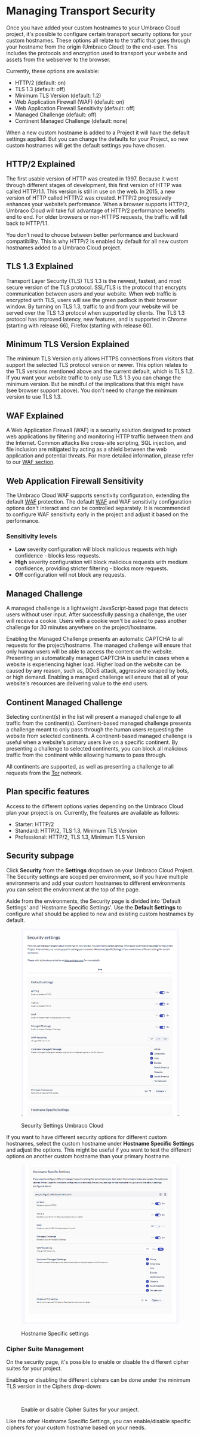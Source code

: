 # Managing Transport Security

Once you have added your custom hostnames to your Umbraco Cloud project, it's possible to configure certain transport security options for your custom hostnames. These options all relate to the traffic that goes through your hostname from the origin (Umbraco Cloud) to the end-user. This includes the protocols and encryption used to transport your website and assets from the webserver to the browser.

Currently, these options are available:

* HTTP/2 (default: on)
* TLS 1.3 (default: off)
* Minimum TLS Version (default: 1.2)
* Web Application Firewall (WAF) (default: on)
* Web Application Firewall Sensitivity (default: off)
* Managed Challenge (default: off)
* Continent Managed Challenge (default: none)

When a new custom hostname is added to a Project it will have the default settings applied. But you can change the defaults for your Project, so new custom hostnames will get the default settings you have chosen.

## HTTP/2 Explained

The first usable version of HTTP was created in 1997. Because it went through different stages of development, this first version of HTTP was called HTTP/1.1. This version is still in use on the web. In 2015, a new version of HTTP called HTTP/2 was created. HTTP/2 progressively enhances your website’s performance. When a browser supports HTTP/2, Umbraco Cloud will take full advantage of HTTP/2 performance benefits end to end. For older browsers or non-HTTPS requests, the traffic will fall back to HTTP/1.1.

You don’t need to choose between better performance and backward compatibility. This is why HTTP/2 is enabled by default for all new custom hostnames added to a Umbraco Cloud project.

## TLS 1.3 Explained

Transport Layer Security (TLS) TLS 1.3 is the newest, fastest, and most secure version of the TLS protocol. SSL/TLS is the protocol that encrypts communication between users and your website. When web traffic is encrypted with TLS, users will see the green padlock in their browser window. By turning on TLS 1.3, traffic to and from your website will be served over the TLS 1.3 protocol when supported by clients. The TLS 1.3 protocol has improved latency, new features, and is supported in Chrome (starting with release 66), Firefox (starting with release 60).

## Minimum TLS Version Explained

The minimum TLS Version only allows HTTPS connections from visitors that support the selected TLS protocol version or newer. This option relates to the TLS versions mentioned above and the current default, which is TLS 1.2. If you want your website traffic to only use TLS 1.3 you can change the minimum version. But be mindful of the implications that this might have (see browser support above). You don't need to change the minimum version to use TLS 1.3.

## WAF Explained

A Web Application Firewall (WAF) is a security solution designed to protect web applications by filtering and monitoring HTTP traffic between them and the Internet. Common attacks like cross-site scripting, SQL injection, and file inclusion are mitigated by acting as a shield between the web application and potential threats. For more detailed information, please refer to our [WAF section](web-application-firewall.md).

## Web Application Firewall Sensitivity

The Umbraco Cloud WAF supports sensitivity configuration, extending the default [WAF](web-application-firewall.md) protection. The default [WAF](web-application-firewall.md) and WAF sensitivity configuration options don't interact and can be controlled separately. It is recommended to configure WAF sensitivity early in the project and adjust it based on the performance.

### Sensitivity levels
- **Low** severity configuration will block malicious requests with high confidence - blocks less requests.
- **High** severity configuration will block malicious requests with medium confidence, providing stricter filtering - blocks more requests. 
- **Off** configuration will not block any requests.

## Managed Challenge

A managed challenge is a lightweight JavaScript-based page that detects users without user input. After successfully passing a challenge, the user will receive a cookie. Users with a cookie won't be asked to pass another challenge for 30 minutes anywhere on the project/hostname.

Enabling the Managed Challenge presents an automatic CAPTCHA to all requests for the project/hostname. The managed challenge will ensure that only human users will be able to access the content on the website. Presenting an automatically managed CAPTCHA is useful in cases when a website is experiencing higher load. Higher load on the website can be caused by any reason, such as, DDoS attack, aggressive scraped by bots, or high demand. Enabling a managed challenge will ensure that all of your website's resources are delivering value to the end users.

## Continent Managed Challenge

Selecting continent(s) in the list will present a managed challenge to all traffic from the continent(s).
Continent-based managed challenge presents a challenge meant to only pass through the human users requesting the website from selected continents. A continent-based managed challenge is useful when a website's primary users live on a specific continent. By presenting a challenge to selected continents, you can block all malicious traffic from the continent while allowing humans to pass through.

All continents are supported, as well as presenting a challenge to all requests from the [Tor](https://en.wikipedia.org/wiki/Tor_(network)) network.

## Plan specific features

Access to the different options varies depending on the Umbraco Cloud plan your project is on. Currently, the features are available as follows:

* Starter: HTTP/2
* Standard: HTTP/2, TLS 1.3, Minimum TLS Version
* Professional: HTTP/2, TLS 1.3, Minimum TLS Version

## Security subpage

Click **Security** from the **Settings** dropdown on your Umbraco Cloud Project. The Security settings are scoped per environment, so if you have multiple environments and add your custom hostnames to different environments you can select the environment at the top of the page.

Aside from the environments, the Security page is divided into 'Default Settings' and 'Hostname Specific Settings'. Use the **Default Settings** to configure what should be applied to new and existing custom hostnames by default.

<figure><img src="../../../.gitbook/assets/security-settings.png" alt=""><figcaption><p>Security Settings Umbraco Cloud</p></figcaption></figure>

If you want to have different security options for different custom hostnames, select the custom hostname under **Hostname Specific Settings** and adjust the options. This might be useful if you want to test the different options on another custom hostname than your primary hostname.

<figure><img src="../../../.gitbook/assets/hostname-specific-settings.png" alt=""><figcaption><p>Hostname Specific settings</p></figcaption></figure>

### Cipher Suite Management

On the security page, it's possible to enable or disable the different cipher suites for your project.

Enabling or disabling the different ciphers can be done under the minimum TLS version in the Ciphers drop-down:

<figure><img src="../../../.gitbook/assets/image (11) (1).png" alt=""><figcaption><p>Enable or disable Cipher Suites for your project.</p></figcaption></figure>

Like the other Hostname Specific Settings, you can enable/disable specific ciphers for your custom hostname based on your needs.
